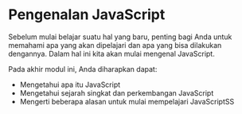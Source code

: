 # Pengenalan JavaScript
Sebelum mulai belajar suatu hal yang baru, penting bagi Anda untuk memahami apa yang akan dipelajari dan apa yang bisa dilakukan dengannya. Dalam hal ini kita akan mulai mengenal JavaScript.

Pada akhir modul ini, Anda diharapkan dapat:

- Mengetahui apa itu JavaScript
- Mengetahui sejarah singkat dan perkembangan JavaScript
- Mengerti beberapa alasan untuk mulai mempelajari JavaScriptSS